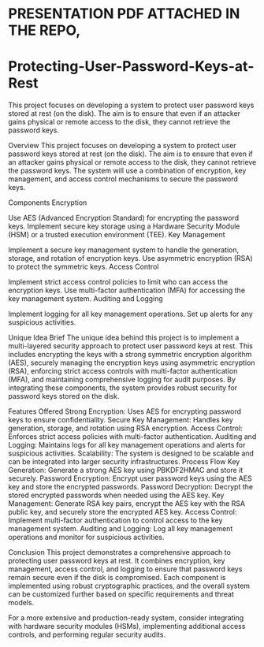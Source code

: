 # PRESENTATION PDF ATTACHED IN THE REPO,

# Protecting-User-Password-Keys-at-Rest
This project focuses on developing a system to protect user password keys stored at rest (on the disk). The aim is to ensure that even if an attacker gains physical or remote access to the disk, they cannot retrieve the password keys.


Overview
This project focuses on developing a system to protect user password keys stored at rest (on the disk). The aim is to ensure that even if an attacker gains physical or remote access to the disk, they cannot retrieve the password keys. The system will use a combination of encryption, key management, and access control mechanisms to secure the password keys.

Components
Encryption

Use AES (Advanced Encryption Standard) for encrypting the password keys.
Implement secure key storage using a Hardware Security Module (HSM) or a trusted execution environment (TEE).
Key Management

Implement a secure key management system to handle the generation, storage, and rotation of encryption keys.
Use asymmetric encryption (RSA) to protect the symmetric keys.
Access Control

Implement strict access control policies to limit who can access the encryption keys.
Use multi-factor authentication (MFA) for accessing the key management system.
Auditing and Logging

Implement logging for all key management operations.
Set up alerts for any suspicious activities.

Unique Idea Brief
The unique idea behind this project is to implement a multi-layered security approach to protect user password keys at rest. This includes encrypting the keys with a strong symmetric encryption algorithm (AES), securely managing the encryption keys using asymmetric encryption (RSA), enforcing strict access controls with multi-factor authentication (MFA), and maintaining comprehensive logging for audit purposes. By integrating these components, the system provides robust security for password keys stored on the disk.

Features Offered
Strong Encryption: Uses AES for encrypting password keys to ensure confidentiality.
Secure Key Management: Handles key generation, storage, and rotation using RSA encryption.
Access Control: Enforces strict access policies with multi-factor authentication.
Auditing and Logging: Maintains logs for all key management operations and alerts for suspicious activities.
Scalability: The system is designed to be scalable and can be integrated into larger security infrastructures.
Process Flow
Key Generation: Generate a strong AES key using PBKDF2HMAC and store it securely.
Password Encryption: Encrypt user password keys using the AES key and store the encrypted passwords.
Password Decryption: Decrypt the stored encrypted passwords when needed using the AES key.
Key Management: Generate RSA key pairs, encrypt the AES key with the RSA public key, and securely store the encrypted AES key.
Access Control: Implement multi-factor authentication to control access to the key management system.
Auditing and Logging: Log all key management operations and monitor for suspicious activities.

Conclusion
This project demonstrates a comprehensive approach to protecting user password keys at rest. It combines encryption, key management, access control, and logging to ensure that password keys remain secure even if the disk is compromised. Each component is implemented using robust cryptographic practices, and the overall system can be customized further based on specific requirements and threat models.

For a more extensive and production-ready system, consider integrating with hardware security modules (HSMs), implementing additional access controls, and performing regular security audits.



